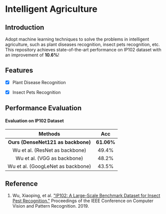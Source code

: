 # Intelligent Agriculture
## Introduction
Adopt machine learning techniques to solve the problems in intelligent agriculture, such as plant diseases recognition, insect pets recognition, etc. This repository achieves state-of-the-art performance on IP102 dataset with an improvement of **10.6%**!


## Features
- [x] Plant Disease Recognition
- [X] Insect Pets Recognition


## Performance Evaluation
#### Evaluation on IP102 Dataset
| Methods | Acc |
| :---: | :---: |
| **Ours (DenseNet121 as backbone)** | **61.06%** |
| Wu et al. (ResNet as backbone) | 49.4% |
| Wu et al. (VGG as backbone)  | 48.2% |
| Wu et al. (GoogLeNet as backbone) | 43.5% |


## Reference
1. Wu, Xiaoping, et al. ["IP102: A Large-Scale Benchmark Dataset for Insect Pest Recognition."](http://openaccess.thecvf.com/content_CVPR_2019/papers/Wu_IP102_A_Large-Scale_Benchmark_Dataset_for_Insect_Pest_Recognition_CVPR_2019_paper.pdf) Proceedings of the IEEE Conference on Computer Vision and Pattern Recognition. 2019.
